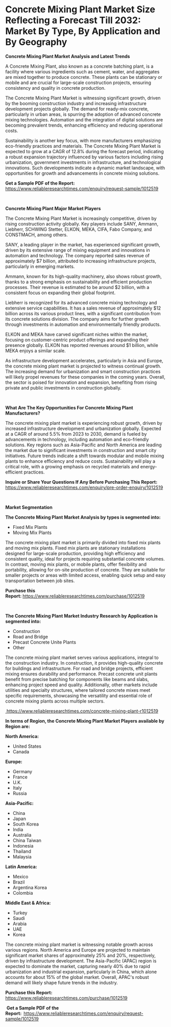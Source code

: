 <p><h1>Concrete Mixing Plant Market Size Reflecting a Forecast Till 2032: Market By Type, By Application and By Geography</h1></p><p><strong>Concrete Mixing Plant Market Analysis and Latest Trends</strong></p>
<p><p>A Concrete Mixing Plant, also known as a concrete batching plant, is a facility where various ingredients such as cement, water, and aggregates are mixed together to produce concrete. These plants can be stationary or mobile and are crucial for large-scale construction projects, ensuring consistency and quality in concrete production.</p><p>The Concrete Mixing Plant Market is witnessing significant growth, driven by the booming construction industry and increasing infrastructure development projects globally. The demand for ready-mix concrete, particularly in urban areas, is spurring the adoption of advanced concrete mixing technologies. Automation and the integration of digital solutions are becoming prevalent trends, enhancing efficiency and reducing operational costs.</p><p>Sustainability is another key focus, with more manufacturers emphasizing eco-friendly practices and materials. The Concrete Mixing Plant Market is expected to grow at a CAGR of 12.8% during the forecast period, indicating a robust expansion trajectory influenced by various factors including rising urbanization, government investments in infrastructure, and technological innovations. Such developments indicate a dynamic market landscape, with opportunities for growth and advancements in concrete mixing solutions.</p></p>
<p><strong>Get a Sample PDF of the Report:&nbsp;</strong> <a href="https://www.reliableresearchtimes.com/enquiry/request-sample/1012519?utm_campaign=3106&utm_medium=2&utm_source=Github&utm_content=ia&utm_term=18042025&utm_id=concrete-mixing-plant">https://www.reliableresearchtimes.com/enquiry/request-sample/1012519</a></p>
<p>&nbsp;</p>
<p><strong>Concrete Mixing Plant Major Market Players</strong></p>
<p><p>The Concrete Mixing Plant Market is increasingly competitive, driven by rising construction activity globally. Key players include SANY, Ammann, Liebherr, SCHWING Stetter, ELKON, MEKA, CIFA, Fabo Company, and CONSTMACH, among others. </p><p>SANY, a leading player in the market, has experienced significant growth, driven by its extensive range of mixing equipment and innovations in automation and technology. The company reported sales revenue of approximately $7 billion, attributed to increasing infrastructure projects, particularly in emerging markets.</p><p>Ammann, known for its high-quality machinery, also shows robust growth, thanks to a strong emphasis on sustainability and efficient production processes. Their revenue is estimated to be around $2 billion, with a consistent focus on expanding their global footprint.</p><p>Liebherr is recognized for its advanced concrete mixing technology and extensive service capabilities. It has a sales revenue of approximately $12 billion across its various product lines, with a significant contribution from its concrete solutions division. The company aims for further growth through investments in automation and environmentally friendly products.</p><p>ELKON and MEKA have carved significant niches within the market, focusing on customer-centric product offerings and expanding their presence globally. ELKON has reported revenues around $1 billion, while MEKA enjoys a similar scale.</p><p>As infrastructure development accelerates, particularly in Asia and Europe, the concrete mixing plant market is projected to witness continual growth. The increasing demand for urbanization and smart construction practices will likely propel revenues for these companies in the coming years. Overall, the sector is poised for innovation and expansion, benefiting from rising private and public investments in construction globally.</p></p>
<p>&nbsp;</p>
<p><strong>What Are The Key Opportunities For Concrete Mixing Plant Manufacturers?</strong></p>
<p><p>The concrete mixing plant market is experiencing robust growth, driven by increased infrastructure development and urbanization globally. Expected at a CAGR of around 5.5% from 2023 to 2030, demand is fueled by advancements in technology, including automation and eco-friendly solutions. Key regions such as Asia-Pacific and North America are leading the market due to significant investments in construction and smart city initiatives. Future trends indicate a shift towards modular and mobile mixing plants to enhance efficiency and reduce costs. Sustainability will play a critical role, with a growing emphasis on recycled materials and energy-efficient practices.</p></p>
<p><strong>Inquire or Share Your Questions If Any Before Purchasing This Report:</strong> <a href="https://www.reliableresearchtimes.com/enquiry/pre-order-enquiry/1012519?utm_campaign=3106&utm_medium=2&utm_source=Github&utm_content=ia&utm_term=18042025&utm_id=concrete-mixing-plant">https://www.reliableresearchtimes.com/enquiry/pre-order-enquiry/1012519</a></p>
<p>&nbsp;</p>
<p><strong>Market Segmentation</strong></p>
<p><strong>The Concrete Mixing Plant Market Analysis by types is segmented into:</strong></p>
<p><ul><li>Fixed Mix Plants</li><li>Moving Mix Plants</li></ul></p>
<p><p>The concrete mixing plant market is primarily divided into fixed mix plants and moving mix plants. Fixed mix plants are stationary installations designed for large-scale production, providing high efficiency and consistent quality, ideal for projects requiring substantial concrete volumes. In contrast, moving mix plants, or mobile plants, offer flexibility and portability, allowing for on-site production of concrete. They are suitable for smaller projects or areas with limited access, enabling quick setup and easy transportation between job sites.</p></p>
<p><strong>Purchase this Report:&nbsp;</strong><a href="https://www.reliableresearchtimes.com/purchase/1012519?utm_campaign=3106&utm_medium=2&utm_source=Github&utm_content=ia&utm_term=18042025&utm_id=concrete-mixing-plant">https://www.reliableresearchtimes.com/purchase/1012519</a></p>
<p>&nbsp;</p>
<p><strong>The Concrete Mixing Plant Market Industry Research by Application is segmented into:</strong></p>
<p><ul><li>Construction</li><li>Road and Bridge</li><li>Precast Concrete Unite Plants</li><li>Other</li></ul></p>
<p><p>The concrete mixing plant market serves various applications, integral to the construction industry. In construction, it provides high-quality concrete for buildings and infrastructure. For road and bridge projects, efficient mixing ensures durability and performance. Precast concrete unit plants benefit from precise batching for components like beams and slabs, enhancing project speed and quality. Additionally, other markets include utilities and specialty structures, where tailored concrete mixes meet specific requirements, showcasing the versatility and essential role of concrete mixing plants across multiple sectors.</p></p>
<p><a href="https://www.reliableresearchtimes.com/concrete-mixing-plant-r1012519?utm_campaign=3106&utm_medium=2&utm_source=Github&utm_content=ia&utm_term=18042025&utm_id=concrete-mixing-plant">&nbsp;https://www.reliableresearchtimes.com/concrete-mixing-plant-r1012519</a></p>
<p><strong>In terms of Region, the Concrete Mixing Plant Market Players available by Region are:</strong></p>
<p>
    <p> <strong> North America: </strong>
        <ul>
            <li>United States</li>
            <li>Canada</li>
        </ul>
        </p> 
    <p> <strong> Europe: </strong>
        <ul>
            <li>Germany</li>
            <li>France</li>
            <li>U.K.</li>
            <li>Italy</li>
            <li>Russia</li>
        </ul>
        </p> 
    <p> <strong> Asia-Pacific: </strong>
        <ul>
            <li>China</li>
            <li>Japan</li>
            <li>South Korea</li>
            <li>India</li>
            <li>Australia</li>
            <li>China Taiwan</li>
            <li>Indonesia</li>
            <li>Thailand</li>
            <li>Malaysia</li>
        </ul>
        </p> 
    <p> <strong> Latin America: </strong>
        <ul>
            <li>Mexico</li>
            <li>Brazil</li>
            <li>Argentina Korea</li>
            <li>Colombia</li>
        </ul>
        </p> 
    <p> <strong> Middle East & Africa: </strong>
        <ul>
            <li>Turkey</li>
            <li>Saudi</li>
            <li>Arabia</li>
            <li>UAE</li>
            <li>Korea</li>
        </ul>
    </p>
    </p>
<p><p>The concrete mixing plant market is witnessing notable growth across various regions. North America and Europe are projected to maintain significant market shares of approximately 25% and 20%, respectively, driven by infrastructure development. The Asia-Pacific (APAC) region is expected to dominate the market, capturing nearly 40% due to rapid urbanization and industrial expansion, particularly in China, which alone accounts for about 15% of the global market. Overall, APAC's robust demand will likely shape future trends in the industry.</p></p>
<p><strong>Purchase this Report: </strong><a href="https://www.reliableresearchtimes.com/purchase/1012519?utm_campaign=3106&utm_medium=2&utm_source=Github&utm_content=ia&utm_term=18042025&utm_id=concrete-mixing-plant">https://www.reliableresearchtimes.com/purchase/1012519</a></p>
<p>&nbsp;<strong>Get a Sample PDF of the Report:&nbsp;&nbsp;</strong><a href="https://www.reliableresearchtimes.com/enquiry/request-sample/1012519?utm_campaign=3106&utm_medium=2&utm_source=Github&utm_content=ia&utm_term=18042025&utm_id=concrete-mixing-plant">https://www.reliableresearchtimes.com/enquiry/request-sample/1012519</a></p>
<p><strong></strong></p>
<p><p></p><p></p><p></p></p>